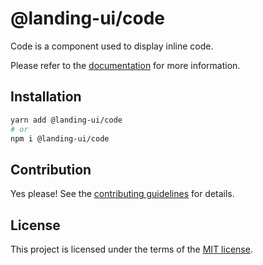 # @landing-ui/code

Code is a component used to display inline code.

Please refer to the [documentation](https://nextui.org/docs/components/code) for more information.

## Installation

```sh
yarn add @landing-ui/code
# or
npm i @landing-ui/code
```

## Contribution

Yes please! See the
[contributing guidelines](https://github.com/PanagiotisPitsikoulis/landing.ui/blob/master/CONTRIBUTING.md)
for details.

## License

This project is licensed under the terms of the
[MIT license](https://github.com/PanagiotisPitsikoulis/landing.ui/blob/master/LICENSE).
